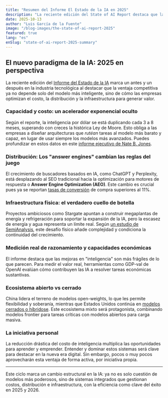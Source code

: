 ```yaml
---
title: "Resumen del Informe El Estado de la IA en 2025"
description: "La reciente edición del State of AI Report destaca que la ventaja competitiva ya no depende solo del modelo más inteligente."
date: 2025-10-13
author: "Luis García de la Fuente"
image: "/blog-images/the-state-of-ai-report-2025"
featured: true
lang: "es"
enSlug: "state-of-ai-report-2025-summary"
---
```


## El nuevo paradigma de la IA: 2025 en perspectiva

La reciente edición del <a href="https://www.stateof.ai/" rel="nofollow" target="_blank">Informe del Estado de la IA</a> marca un antes y un después en la industria tecnológica al destacar que la ventaja competitiva ya no depende solo del modelo más inteligente, sino de cómo las empresas optimizan el costo, la distribución y la infraestructura para generar valor.

### Capacidad y costo: un acelerador exponencial oculto

Según el reporte, la inteligencia por dólar se está duplicando cada 3 a 8 meses, superando con creces la histórica Ley de Moore. Esto obliga a las empresas a diseñar arquitecturas que <em>rutéan</em> tareas al modelo más barato y capaz, en lugar de usar siempre los modelos más avanzados. Puedes profundizar en estos datos en este <a href="https://natesnewsletter.substack.com/p/executive-briefing-i-summarized-the?r=1z4sm5&amp;utm_campaign=post&amp;utm_medium=web&amp;utm_source=substack" rel="nofollow" target="_blank">informe ejecutivo de Nate B. Jones</a>.

### Distribución: Los "answer engines" cambian las reglas del juego

El crecimiento de buscadores basados en IA, como ChatGPT y Perplexity, está desplazando al SEO tradicional hacia la optimización para motores de respuesta o <strong>Answer Engine Optimization (AEO)</strong>. Este cambio es crucial pues ya se reportan <a href="https://monica.im/es_419/features/youtube-summary-with-chatgpt" rel="nofollow" target="_blank">tasas de conversión</a> de compra superiores al 11%. 

### Infraestructura física: el verdadero cuello de botella

Proyectos ambiciosos como Stargate apuntan a construir megaplantas de energía y refrigeración para soportar la expansión de la IA, pero la escasez de energía y agua representa un límite real. Según <a href="https://semianalysis.com/p/the-ai-hardware-power-struggle" rel="nofollow" target="_blank">un estudio de SemiAnalysis</a>, este desafío físico añade complejidad y condiciona la continuidad del crecimiento.

### Medición real de razonamiento y capacidades económicas

El informe destaca que las mejoras en "inteligencia" son más frágiles de lo que parecen. Para medir el valor real, herramientas como GDP-val de OpenAI evalúan cómo contribuyen las IA a resolver tareas económicas sustantivas.

### Ecosistema abierto vs cerrado

China lidera el terreno de modelos open-weights, lo que les permite flexibilidad y soberanía, mientras que Estados Unidos continúa en <a href="https://huggingface.co/models" rel="nofollow" target="_blank">modelos cerrados o híbridose</a>. Este ecosistema mixto será protagonista, combinando modelos frontier para tareas críticas con modelos abiertos para carga masiva. 

### La iniciativa personal 

La reducción drástica del costo de inteligencia multiplica las oportunidades para aprender y emprender. Entender y dominar estos sistemas será clave para destacar en la nueva era digital. Sin embargo, pocos o muy pocos aprovecharán esta ventaja de forma activa, por iniciativa propia. 

***

Este ciclo marca un cambio estructural en la IA: ya no es solo cuestión de modelos más poderosos, sino de sistemas integrados que gestionan costos, distribución e infraestructura, con la eficiencia como clave del éxito en 2025 y 2026.


